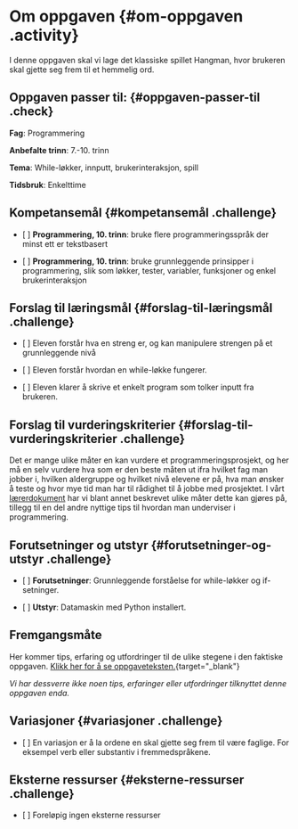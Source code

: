# Om oppgaven {#om-oppgaven .activity}

I denne oppgaven skal vi lage det klassiske spillet Hangman, hvor
brukeren skal gjette seg frem til et hemmelig ord.

## Oppgaven passer til: {#oppgaven-passer-til .check}

**Fag**: Programmering

**Anbefalte trinn**: 7.-10. trinn

**Tema**: While-løkker, innputt, brukerinteraksjon, spill

**Tidsbruk**: Enkelttime

## Kompetansemål {#kompetansemål .challenge}

-   \[ \] **Programmering, 10. trinn**: bruke flere programmeringsspråk
    der minst ett er tekstbasert

-   \[ \] **Programmering, 10. trinn**: bruke grunnleggende prinsipper i
    programmering, slik som løkker, tester, variabler, funksjoner og
    enkel brukerinteraksjon

## Forslag til læringsmål {#forslag-til-læringsmål .challenge}

-   \[ \] Eleven forstår hva en streng er, og kan manipulere strengen på
    et grunnleggende nivå

-   \[ \] Eleven forstår hvordan en while-løkke fungerer.

-   \[ \] Eleven klarer å skrive et enkelt program som tolker inputt fra
    brukeren.

## Forslag til vurderingskriterier {#forslag-til-vurderingskriterier .challenge}

Det er mange ulike måter en kan vurdere et programmeringsprosjekt, og
her må en selv vurdere hva som er den beste måten ut ifra hvilket fag
man jobber i, hvilken aldergruppe og hvilket nivå elevene er på, hva man
ønsker å teste og hvor mye tid man har til rådighet til å jobbe med
prosjektet. I vårt
[lærerdokument](../../pages/hvordan_bruke_lærerveiledning.html) har vi
blant annet beskrevet ulike måter dette kan gjøres på, tillegg til en
del andre nyttige tips til hvordan man underviser i programmering.

## Forutsetninger og utstyr {#forutsetninger-og-utstyr .challenge}

-   \[ \] **Forutsetninger**: Grunnleggende forståelse for while-løkker
    og if-setninger.

-   \[ \] **Utstyr**: Datamaskin med Python installert.

## Fremgangsmåte

Her kommer tips, erfaring og utfordringer til de ulike stegene i den
faktiske oppgaven. [Klikk her for å se
oppgaveteksten.](../hangman/hangman.html){target="_blank"}

*Vi har dessverre ikke noen tips, erfaringer eller utfordringer
tilknyttet denne oppgaven enda.*

## Variasjoner {#variasjoner .challenge}

-   \[ \] En variasjon er å la ordene en skal gjette seg frem til være
    faglige. For eksempel verb eller substantiv i fremmedspråkene.

## Eksterne ressurser {#eksterne-ressurser .challenge}

-   \[ \] Foreløpig ingen eksterne ressurser

